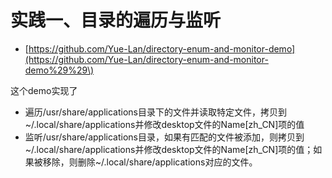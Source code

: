 # 实践一、目录的遍历与监听

* [https://github.com/Yue-Lan/directory-enum-and-monitor-demo](https://github.com/Yue-Lan/directory-enum-and-monitor-demo%29%29\)

这个demo实现了

* 遍历/usr/share/applications目录下的文件并读取特定文件，拷贝到 ~/.local/share/applications并修改desktop文件的Name\[zh\_CN\]项的值
* 监听/usr/share/applications目录，如果有匹配的文件被添加，则拷贝到 ~/.local/share/applications并修改desktop文件的Name\[zh\_CN\]项的值；如果被移除，则删除~/.local/share/applications对应的文件。



